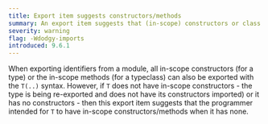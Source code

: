 ```yaml
---
title: Export item suggests constructors/methods
summary: An export item suggests that (in-scope) constructors or class methods exist when they do not.
severity: warning
flag: -Wdodgy-imports
introduced: 9.6.1
---
```


When exporting identifiers from a module, all in-scope constructors (for a type) or the in-scope methods (for a typeclass) can also be exported with the `T(..)` syntax. However, if `T` does not have in-scope constructors - the type is being re-exported and does not have its constructors imported) or it has no constructors - then this export item suggests that the programmer intended for `T` to have in-scope constructors/methods when it has none.